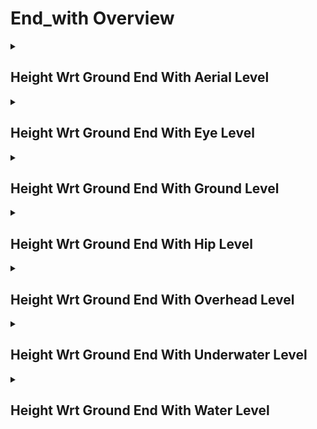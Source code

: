 # End_with Overview

<details>
<summary><h2>Height Wrt Ground End With Aerial Level</h2></summary>


<h3>🔵 Label Name:</h3>
<code>height_wrt_ground_end_with_aerial_level</code>


<h3>📖 Definition:</h3>
Does the video end with the camera positioned high at an aerial level?

<details>
<summary><h4> Question (Definition)</h4></summary>

</details>

<details>
<summary><h4> Alternative Question</h4></summary>

- Does the shot end at an aerial level?

- Is the final frame taken from an aerial perspective?

- Does the video conclude with a high-altitude shot?

- Is the last shot captured from an aerial view?

- Does the sequence close with an aerial perspective?

- Is the final shot positioned at an aerial level?

- Does the video close with a bird’s-eye view?

- Is the ending frame recorded from a high altitude?

</details>

<details>
<summary><h4> Prompt (Definition)</h4></summary>

- The video ends with the camera positioned high at an aerial level.

</details>

<details>
<summary><h4> Alternative Prompt</h4></summary>

- A shot ending at an aerial level, taken from a high altitude.

- A video concluding with an aerial shot, capturing a wide perspective.

- A sequence that ends with a high-elevation view.

- A shot showing the environment from an elevated aerial position.

- A video closing with a bird’s-eye perspective.

- A shot where the camera is positioned high above the ground.

- A video that ends with a top-down or high-altitude framing.

- A scene that concludes with a drone-like aerial viewpoint.

</details>

<h4>🟢 Positive:</h4>
<code>self.cam_setup.height_wrt_ground_info['end'] == 'aerial_level'</code>

<h4>🔴 Negative:</h4>
<code>self.cam_setup.height_wrt_ground_info['end'] not in ['aerial_level', 'unknown']</code>

</details>

<details>
<summary><h2>Height Wrt Ground End With Eye Level</h2></summary>


<h3>🔵 Label Name:</h3>
<code>height_wrt_ground_end_with_eye_level</code>


<h3>📖 Definition:</h3>
Does the video end with the camera at eye level, roughly at a person's eye height, above the waist but below overhead level?

<details>
<summary><h4> Question (Definition)</h4></summary>

</details>

<details>
<summary><h4> Alternative Question</h4></summary>

- Does the shot end at eye level?

- Is the final frame taken from an eye-level perspective?

- Does the video conclude with a camera height typical of a standing person’s eyes?

- Is the last shot captured at a height similar to a person's eye level?

- Does the sequence close with an eye-level perspective?

- Is the final shot positioned at an eye-level height?

- Does the video close with a camera positioned above waist level but below overhead level?

- Is the ending frame aligned with a natural human viewpoint?

</details>

<details>
<summary><h4> Prompt (Definition)</h4></summary>

- The video ends with the camera positioned at eye level, approximately at a person's eye height, including any height above waist but below overhead level.

</details>

<details>
<summary><h4> Alternative Prompt</h4></summary>

- A shot ending at eye level, captured at a natural viewing height.

- A video concluding with an eye-level perspective, maintaining a familiar human viewpoint.

- A sequence that ends with a camera positioned at typical standing eye height.

- A shot showing the environment from a natural eye-level angle.

- A video closing with a straight-on view at eye level.

- A shot where the camera is positioned at a height similar to a person's eyes.

- A video that ends with a perspective slightly above waist height but below overhead.

- A scene that concludes with a balanced, eye-level framing of the environment.

</details>

<h4>🟢 Positive:</h4>
<code>self.cam_setup.height_wrt_ground_info['end'] == 'eye_level'</code>

<h4>🔴 Negative:</h4>
<code>self.cam_setup.height_wrt_ground_info['end'] not in ['eye_level', 'unknown']</code>

</details>

<details>
<summary><h2>Height Wrt Ground End With Ground Level</h2></summary>


<h3>🔵 Label Name:</h3>
<code>height_wrt_ground_end_with_ground_level</code>


<h3>📖 Definition:</h3>
Does the video end with the camera at ground level, positioned close to the ground?

<details>
<summary><h4> Question (Definition)</h4></summary>

</details>

<details>
<summary><h4> Alternative Question</h4></summary>

- Does the shot end at ground level?

- Is the final frame taken from a ground-level perspective?

- Does the video conclude with a camera height very close to the ground?

- Is the last shot captured from a low viewpoint near the ground surface?

- Does the sequence close with a ground-level perspective?

- Is the final shot positioned at a ground-level height?

- Does the video close with a view where the ground is prominently visible?

- Is the ending frame recorded with the camera positioned right above the ground?

</details>

<details>
<summary><h4> Prompt (Definition)</h4></summary>

- The video ends with the camera at ground level, positioned close to the ground.

</details>

<details>
<summary><h4> Alternative Prompt</h4></summary>

- A shot ending at ground level, taken from a very low height.

- A video concluding with a ground-level perspective, where the surface is dominant.

- A sequence that ends with a camera positioned just above the ground.

- A shot showing the environment from a low, near-ground viewpoint.

- A video closing with a perspective that emphasizes the ground surface.

- A shot where the camera is positioned directly above the ground level.

- A video that ends with a ground-skimming camera angle.

- A scene that closes with a close-to-the-ground framing.

</details>

<h4>🟢 Positive:</h4>
<code>self.cam_setup.height_wrt_ground_info['end'] == 'ground_level'</code>

<h4>🔴 Negative:</h4>
<code>self.cam_setup.height_wrt_ground_info['end'] not in ['ground_level', 'unknown']</code>

</details>

<details>
<summary><h2>Height Wrt Ground End With Hip Level</h2></summary>


<h3>🔵 Label Name:</h3>
<code>height_wrt_ground_end_with_hip_level</code>


<h3>📖 Definition:</h3>
Does the video end with the camera at hip level, roughly between knee and waist height, whether or not a human subject is present?

<details>
<summary><h4> Question (Definition)</h4></summary>

</details>

<details>
<summary><h4> Alternative Question</h4></summary>

- Does the shot end at hip level?

- Is the final frame taken from a hip-level perspective?

- Does the video conclude with a camera positioned between waist and knees?

- Is the last shot captured from mid-body height?

- Does the sequence close with a hip-level perspective?

- Is the final shot positioned at a hip-level height?

- Does the video close with a shot slightly lower than eye level?

- Is the ending frame aligned with a mid-body viewpoint?

</details>

<details>
<summary><h4> Prompt (Definition)</h4></summary>

- The video end with the camera at hip level, roughly between knee and waist height, whether or not a human subject is present.

</details>

<details>
<summary><h4> Alternative Prompt</h4></summary>

- A shot ending at hip level, taken from a mid-body viewpoint.

- A video concluding with a hip-level perspective.

- A sequence that ends with a camera positioned at mid-body height.

- A shot showing the environment from a lower but not ground-level viewpoint.

- A video closing with a perspective positioned between waist and knees.

- A shot where the camera is slightly above ground but lower than eye level.

- A video that ends with a framing that emphasizes mid-body perspective.

- A scene that closes with a hip-level camera position.

</details>

<h4>🟢 Positive:</h4>
<code>self.cam_setup.height_wrt_ground_info['end'] == 'hip_level'</code>

<h4>🔴 Negative:</h4>
<code>self.cam_setup.height_wrt_ground_info['end'] not in ['hip_level', 'unknown']</code>

</details>

<details>
<summary><h2>Height Wrt Ground End With Overhead Level</h2></summary>


<h3>🔵 Label Name:</h3>
<code>height_wrt_ground_end_with_overhead_level</code>


<h3>📖 Definition:</h3>
Does the video end with the camera at an overhead level, above human height but below an aerial view, roughly at second-floor level?

<details>
<summary><h4> Question (Definition)</h4></summary>

</details>

<details>
<summary><h4> Alternative Question</h4></summary>

- Does the shot end at an overhead level?

- Is the final frame taken from an overhead perspective?

- Does the video conclude with a high vantage point but lower than aerial level?

- Is the last shot captured from a second-floor height or similar?

- Does the sequence close with an overhead view?

- Is the final shot positioned at an overhead level?

- Does the video close with a perspective from above regular human height?

- Is the ending frame recorded from a height between 1.5 to 3 person-heights?

</details>

<details>
<summary><h4> Prompt (Definition)</h4></summary>

- The video ends with the camera at an overhead level, above human height but below an aerial view, roughly at second-floor level.

</details>

<details>
<summary><h4> Alternative Prompt</h4></summary>

- A shot ending at an overhead level, taken from a high vantage point.

- A video concluding with an overhead perspective, from a second-floor height.

- A sequence that ends with a view between eye level and aerial level.

- A shot showing the environment from a high but not extreme aerial position.

- A video closing with a balanced overhead view.

- A shot where the camera is positioned at 1.5 to 3 person-heights above ground.

- A video that ends with a high but not extreme aerial perspective.

- A scene that closes with an elevated, overhead framing.

</details>

<h4>🟢 Positive:</h4>
<code>self.cam_setup.height_wrt_ground_info['end'] == 'overhead_level'</code>

<h4>🔴 Negative:</h4>
<code>self.cam_setup.height_wrt_ground_info['end'] not in ['overhead_level', 'unknown']</code>

</details>

<details>
<summary><h2>Height Wrt Ground End With Underwater Level</h2></summary>


<h3>🔵 Label Name:</h3>
<code>height_wrt_ground_end_with_underwater_level</code>


<h3>📖 Definition:</h3>
Does the video end with the camera fully submerged underwater, capturing scenes beneath the water’s surface?

<details>
<summary><h4> Question (Definition)</h4></summary>

</details>

<details>
<summary><h4> Alternative Question</h4></summary>

- Does the shot end with an underwater perspective?

- Is the final frame taken from below the water’s surface?

- Does the video conclude with the camera positioned underwater?

- Is the last shot captured entirely beneath the waterline?

- Does the sequence close with an underwater viewpoint?

- Is the final shot filmed below the water’s surface?

- Does the video close with the camera fully submerged underwater?

- Is the ending frame positioned entirely beneath the water level?

</details>

<details>
<summary><h4> Prompt (Definition)</h4></summary>

- The video ends with the camera fully submerged underwater.

</details>

<details>
<summary><h4> Alternative Prompt</h4></summary>

- A shot ending completely underwater, beneath the surface.

- A video concluding with an underwater perspective, showing submerged scenery.

- A sequence that ends with a camera fully below the waterline.

- A shot showing the underwater environment, taken from beneath the surface.

- A video closing with a scene where the camera is entirely underwater.

- A shot where the camera is submerged and filming below water.

- A video that ends with an underwater perspective without breaking the surface.

- A scene that closes with the camera completely beneath the water’s surface.

</details>

<h4>🟢 Positive:</h4>
<code>self.cam_setup.height_wrt_ground_info['end'] == 'underwater_level'</code>

<h4>🔴 Negative:</h4>
<code>self.cam_setup.height_wrt_ground_info['end'] not in ['underwater_level', 'unknown']</code>

</details>

<details>
<summary><h2>Height Wrt Ground End With Water Level</h2></summary>


<h3>🔵 Label Name:</h3>
<code>height_wrt_ground_end_with_water_level</code>


<h3>📖 Definition:</h3>
Does the video end with the camera positioned at water level, where the waterline is clearly visible?

<details>
<summary><h4> Question (Definition)</h4></summary>

</details>

<details>
<summary><h4> Alternative Question</h4></summary>

- Does the shot end at water level?

- Is the final frame taken from a water-level perspective?

- Does the video conclude with the camera positioned at the water surface?

- Is the last shot framed with the waterline clearly visible?

- Does the sequence close with a water-level perspective?

- Is the final shot positioned just above the water surface?

- Does the video close with a floating perspective at water level?

- Is the ending frame aligned with the surface of the water?

</details>

<details>
<summary><h4> Prompt (Definition)</h4></summary>

- The video ends with the camera positioned at water level, where the waterline is clearly visible.

</details>

<details>
<summary><h4> Alternative Prompt</h4></summary>

- A shot ending at water level, where the surface is prominent.

- A video concluding with a perspective positioned just above the water.

- A sequence that ends with a camera floating at the waterline.

- A shot capturing the water surface as a dominant element.

- A video closing with a framing that includes both water and sky.

- A shot where the camera is positioned at the boundary between air and water.

- A video that ends with a steady, water-level viewpoint.

- A scene that concludes with a perspective where the water surface remains clearly visible.

</details>

<h4>🟢 Positive:</h4>
<code>self.cam_setup.height_wrt_ground_info['end'] == 'water_level'</code>

<h4>🔴 Negative:</h4>
<code>self.cam_setup.height_wrt_ground_info['end'] not in ['water_level', 'unknown']</code>

</details>
